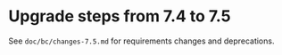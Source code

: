 # Upgrade steps from 7.4 to 7.5

See `doc/bc/changes-7.5.md` for requirements changes and deprecations.
